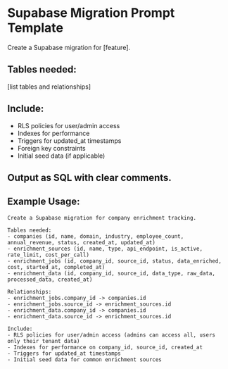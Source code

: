 # Supabase Migration Prompt Template

Create a Supabase migration for [feature].

## Tables needed:
[list tables and relationships]

## Include:
- RLS policies for user/admin access
- Indexes for performance
- Triggers for updated_at timestamps
- Foreign key constraints
- Initial seed data (if applicable)

## Output as SQL with clear comments.

## Example Usage:
```
Create a Supabase migration for company enrichment tracking.

Tables needed:
- companies (id, name, domain, industry, employee_count, annual_revenue, status, created_at, updated_at)
- enrichment_sources (id, name, type, api_endpoint, is_active, rate_limit, cost_per_call)
- enrichment_jobs (id, company_id, source_id, status, data_enriched, cost, started_at, completed_at)
- enrichment_data (id, company_id, source_id, data_type, raw_data, processed_data, created_at)

Relationships:
- enrichment_jobs.company_id -> companies.id
- enrichment_jobs.source_id -> enrichment_sources.id  
- enrichment_data.company_id -> companies.id
- enrichment_data.source_id -> enrichment_sources.id

Include:
- RLS policies for user/admin access (admins can access all, users only their tenant data)
- Indexes for performance on company_id, source_id, created_at
- Triggers for updated_at timestamps
- Initial seed data for common enrichment sources
```